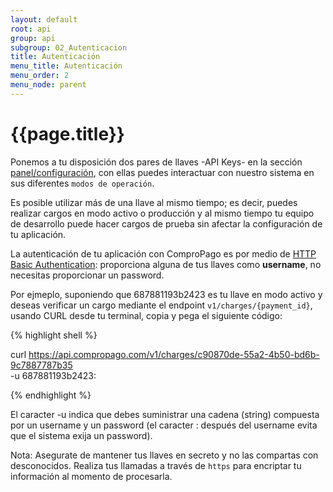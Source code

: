 ```yaml
---
layout: default
root: api
group: api
subgroup: 02_Autenticacion
title: Autenticación
menu_title: Autenticación
menu_order: 2
menu_node: parent
---
```

# {{page.title}}

Ponemos a tu disposición dos pares de llaves -API Keys- en la sección <a href="https://compropago.com/panel/configuracion" target="_new">panel/configuración</a>, con ellas puedes interactuar con nuestro sistema en sus diferentes ``modos de operación``.

Es posible utilizar más de una llave al mismo tiempo; es decir, puedes realizar cargos en modo activo o producción y al mismo tiempo tu equipo de desarrollo puede hacer cargos de prueba sin afectar la configuración de tu aplicación.

La autenticación de tu aplicación con ComproPago es por medio de <a href="http://en.wikipedia.org/wiki/Basic_access_authentication" target="_new">HTTP Basic Authentication</a>: proporciona alguna de tus llaves como **username**, no necesitas proporcionar un password.

Por ejmeplo, suponiendo que 687881193b2423 es tu llave en modo activo y deseas verificar un cargo mediante el endpoint ``v1/charges/{payment_id}``, usando CURL desde tu terminal, copia y pega el siguiente código:

{% highlight shell %}

curl https://api.compropago.com/v1/charges/c90870de-55a2-4b50-bd6b-9c7887787b35 \
-u 687881193b2423:

{% endhighlight %}

El caracter -u indica que debes suministrar una cadena (string) compuesta por un username y un password (el caracter : después del username evita que el sistema exija un password).

Nota: Asegurate de mantener tus llaves en secreto y no las compartas con desconocidos. Realiza tus llamadas a través de ``https`` para encriptar tu información al momento de procesarla.

